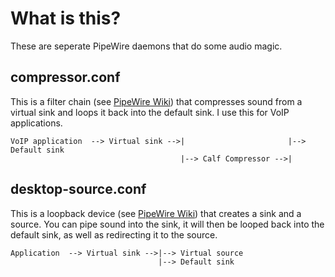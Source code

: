 # What is this?
These are seperate PipeWire daemons that do some audio magic.

## compressor.conf
This is a filter chain (see [PipeWire Wiki](https://gitlab.freedesktop.org/pipewire/pipewire/-/wikis/Filter-Chain)) that compresses sound from a virtual sink and loops it back into the default sink.
I use this for VoIP applications.

```
VoIP application  --> Virtual sink -->|                       |--> Default sink
                                      |--> Calf Compressor -->|
```

## desktop-source.conf
This is a loopback device (see [PipeWire Wiki](https://gitlab.freedesktop.org/pipewire/pipewire/-/wikis/Virtual-Devices#coupled-streams)) that creates a sink and a source.
You can pipe sound into the sink, it will then be looped back into the default sink, as well as redirecting it to the source.

```
Application  --> Virtual sink -->|--> Virtual source
                                 |--> Default sink
```

